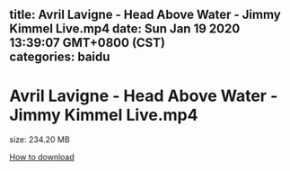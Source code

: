 
title: Avril Lavigne - Head Above Water - Jimmy Kimmel Live.mp4
date: Sun Jan 19 2020 13:39:07 GMT+0800 (CST)    
categories: baidu
---

# Avril Lavigne - Head Above Water - Jimmy Kimmel Live.mp4
size: 234.20 MB
 
 

[How to download](https://bpcam.bemobtrk.com/go/2ceec3aa-1ca2-46d6-b9ff-aaa5c184517c?jno=1753)